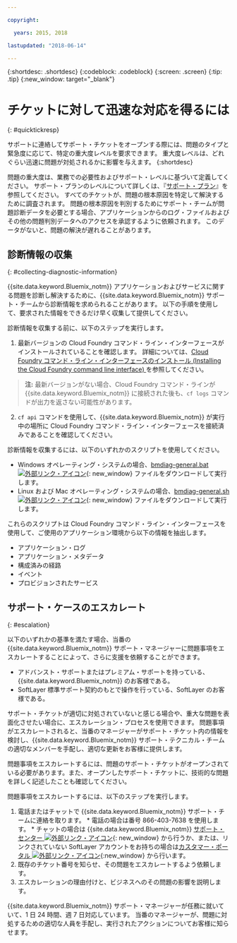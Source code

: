 ```yaml
---

copyright:

  years: 2015, 2018

lastupdated: "2018-06-14"

---
```



{:shortdesc: .shortdesc}
{:codeblock: .codeblock}
{:screen: .screen}
{:tip: .tip}
{:new_window: target="_blank"}


# チケットに対して迅速な対応を得るには
{: #quicktickresp}

サポートに連絡してサポート・チケットをオープンする際には、問題のタイプと緊急度に応じて、特定の重大度レベルを要求できます。 重大度レベルは、どれぐらい迅速に問題が対処されるかに影響を与えます。
{:shortdesc}

問題の重大度は、業務での必要性およびサポート・レベルに基づいて定義してください。 サポート・プランのレベルについて詳しくは、『[サポート・プラン](/docs/get-support/index.html)』を参照してください。 すべてのチケットが、問題の根本原因を特定して解決するために調査されます。 問題の根本原因を判別するためにサポート・チームが問題診断データを必要とする場合、アプリケーションからのログ・ファイルおよびその他の問題判別データへのアクセスを承認するように依頼されます。 このデータがないと、問題の解決が遅れることがあります。

## 診断情報の収集
{: #collecting-diagnostic-information}

{{site.data.keyword.Bluemix_notm}} アプリケーションおよびサービスに関する問題を診断し解決するために、{{site.data.keyword.Bluemix_notm}} サポート・チームから診断情報を求められることがあります。 以下の手順を使用して、要求された情報をできるだけ早く収集して提供してください。

診断情報を収集する前に、以下のステップを実行します。

1. 最新バージョンの Cloud Foundry コマンド・ライン・インターフェースがインストールされていることを確認します。 詳細については、[Cloud Foundry コマンド・ライン・インターフェースのインストール (Installing the Cloud Foundry command line interface) ](/docs/starters/install_cli.html)を参照してください。
>**注:** 最新バージョンがない場合、Cloud Foundry コマンド・ラインが {{site.data.keyword.Bluemix_notm}} に接続された後も、`cf logs` コマンドが出力を返さない可能性があります。
2. `cf api` コマンドを使用して、{{site.data.keyword.Bluemix_notm}} が実行中の場所に Cloud Foundry コマンド・ライン・インターフェースを接続済みであることを確認してください。

診断情報を収集するには、以下のいずれかのスクリプトを使用してください。

  * Windows オペレーティング・システムの場合、[bmdiag-general.bat ![外部リンク・アイコン](../icons/launch-glyph.svg "外部リンク・アイコン")](http://bluemix-mustgather.mybluemix.net/mustgather/general/bmdiag-general.bat){: new_window} ファイルをダウンロードして実行します。
  * Linux および Mac オペレーティング・システムの場合、[bmdiag-general.sh ![外部リンク・アイコン](../icons/launch-glyph.svg "外部リンク・アイコン")](http://bluemix-mustgather.mybluemix.net/mustgather/general/bmdiag-general.sh){: new_window} ファイルをダウンロードして実行します。

これらのスクリプトは Cloud Foundry コマンド・ライン・インターフェースを使用して、ご使用のアプリケーション環境から以下の情報を抽出します。
  * アプリケーション・ログ
  * アプリケーション・メタデータ
  * 構成済みの経路
  * イベント
  * プロビジョンされたサービス

## サポート・ケースのエスカレート
{: #escalation}

以下のいずれかの基準を満たす場合、当番の {{site.data.keyword.Bluemix_notm}} サポート・マネージャーに問題事項をエスカレートすることによって、さらに支援を依頼することができます。
  * アドバンスト・サポートまたはプレミアム・サポートを持っている、{{site.data.keyword.Bluemix_notm}} のお客様である。
  * SoftLayer 標準サポート契約のもとで操作を行っている、SoftLayer のお客様である。

サポート・チケットが適切に対処されていないと感じる場合や、重大な問題を表面化させたい場合に、エスカレーション・プロセスを使用できます。 問題事項がエスカレートされると、当番のマネージャーがサポート・チケット内の情報を検討し、{{site.data.keyword.Bluemix_notm}} サポート・テクニカル・チームの適切なメンバーを手配し、適切な更新をお客様に提供します。

問題事項をエスカレートするには、問題のサポート・チケットがオープンされている必要があります。また、オープンしたサポート・チケットに、技術的な問題を詳しく記述したことも確認してください。

 問題事項をエスカレートするには、以下のステップを実行します。

  1. 電話またはチャットで {{site.data.keyword.Bluemix_notm}} サポート・チームに連絡を取ります。
    * 電話の場合は番号 866-403-7638 を使用します。
    * チャットの場合は {{site.data.keyword.Bluemix_notm}} [サポート・センター ![外部リンク・アイコン](../icons/launch-glyph.svg "外部リンク・アイコン")](https://console.bluemix.net/unifiedsupport/supportcenter){: new_window} から行うか、または、リンクされていない SoftLayer アカウントをお持ちの場合は[カスタマー・ポータル ![外部リンク・アイコン](../icons/launch-glyph.svg)](https://control.softlayer.com/){:new_window} から行います。
  2. 既存のチケット番号を知らせ、その問題をエスカレートするよう依頼します。
  3. エスカレーションの理由付けと、ビジネスへのその問題の影響を説明します。

{{site.data.keyword.Bluemix_notm}} サポート・マネージャーが任務に就いていて、1 日 24 時間、週 7 日対応しています。 当番のマネージャーが、問題に対処するための適切な人員を手配し、実行されたアクションについてお客様に知らせます。
